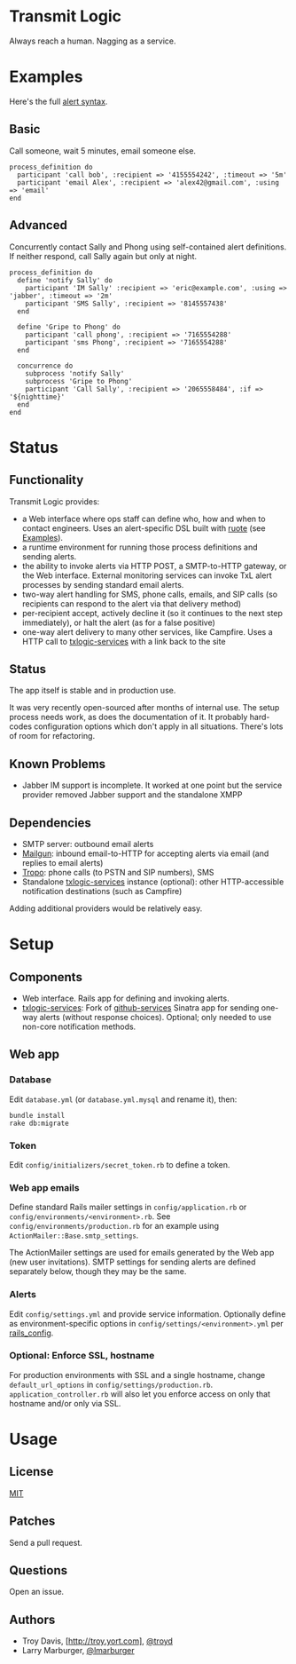 # Transmit Logic

Always reach a human. Nagging as a service. 


# Examples

Here's the full [alert syntax].

## Basic

Call someone, wait 5 minutes, email someone else.

```
process_definition do
  participant 'call bob', :recipient => '4155554242', :timeout => '5m'
  participant 'email Alex', :recipient => 'alex42@gmail.com', :using => 'email'
end
```

## Advanced

Concurrently contact Sally and Phong using self-contained alert
definitions. If neither respond, call Sally again but only at night.

```
process_definition do
  define 'notify Sally' do
    participant 'IM Sally' :recipient => 'eric@example.com', :using => 'jabber', :timeout => '2m'
    participant 'SMS Sally', :recipient => '8145557438'
  end

  define 'Gripe to Phong' do
    participant 'call phong', :recipient => '7165554288'
    participant 'sms Phong', :recipient => '7165554288'
  end

  concurrence do
    subprocess 'notify Sally'
    subprocess 'Gripe to Phong'
    participant 'Call Sally', :recipient => '2065558484', :if => '${nighttime}'
  end
end
```


# Status

## Functionality

Transmit Logic provides:

* a Web interface where ops staff can define who, how and when to
contact engineers. Uses an alert-specific DSL built with [ruote] (see
[Examples](#examples)).
* a runtime environment for running those process definitions and
sending alerts.
* the ability to invoke alerts via HTTP POST, a SMTP-to-HTTP gateway, or
the Web interface. External monitoring services can invoke TxL alert
processes by sending standard email alerts.
* two-way alert handling for SMS, phone calls, emails, and SIP calls (so
recipients can respond to the alert via that delivery method)
* per-recipient accept,
actively decline it (so it continues to the
next step immediately), or halt the alert (as for a false positive)
* one-way alert delivery to many other services, like Campfire. Uses a
HTTP call to [txlogic-services] with a link back to the site


## Status

The app itself is stable and in production use.

It was very recently open-sourced after months of internal use. The
setup process needs work, as does the documentation of it. It probably
hard-codes configuration options which don't apply in all situations.
There's lots of room for refactoring.


## Known Problems

* Jabber IM support is incomplete. It worked at one point but the
service provider removed Jabber support and the standalone XMPP


## Dependencies

* SMTP server: outbound email alerts
* [Mailgun]: inbound email-to-HTTP for accepting alerts via email (and
replies to email alerts)
* [Tropo]: phone calls (to PSTN and SIP numbers), SMS
* Standalone [txlogic-services] instance (optional): other HTTP-accessible notification destinations (such as Campfire)

Adding additional providers would be relatively easy.


# Setup

## Components

* Web interface. Rails app for defining and invoking alerts.
* [txlogic-services]: Fork of [github-services] Sinatra app for sending
one-way alerts (without response choices). Optional; only needed to
use non-core notification methods.


## Web app

### Database

Edit `database.yml` (or `database.yml.mysql` and rename it), then:

    bundle install
    rake db:migrate

### Token

Edit `config/initializers/secret_token.rb` to define a token.

### Web app emails

Define standard Rails mailer settings in `config/application.rb` or
`config/environments/<environment>.rb`.  See `config/environments/production.rb` 
for an example using `ActionMailer::Base.smtp_settings`.

The ActionMailer settings are used for emails generated by the Web app
(new user invitations). SMTP settings for sending alerts are defined
separately below, though they may be the same.

### Alerts

Edit `config/settings.yml` and provide service information. Optionally
define as environment-specific options in
`config/settings/<environment>.yml` per [rails_config].

### Optional: Enforce SSL, hostname

For production environments with SSL and a single hostname, change 
`default_url_options` in `config/settings/production.rb`.
`application_controller.rb` will also let you enforce access on only
that hostname and/or only via SSL.


# Usage

## License

[MIT]

## Patches

Send a pull request.

## Questions

Open an issue.

## Authors

* Troy Davis, [http://troy.yort.com], [@troyd]
* Larry Marburger, [@lmarburger]


[alert syntax]: https://github.com/troy/txlogic/wiki/Alert-syntax
[txlogic-services]: https://github.com/troy/txlogic-services
[github-services]: https://github.com/github/github-services
[ruote]: http://ruote.rubyforge.org/
[Mailgun]: http://www.mailgun.com/
[Tropo]: http://tropo.com/
[rails_config]: https://github.com/railsjedi/rails_config
[MIT]: http://opensource.org/licenses/MIT
[@troyd]: http://twitter.com/troyd
[@lmarburger]: http://twitter.com/lmarburger
